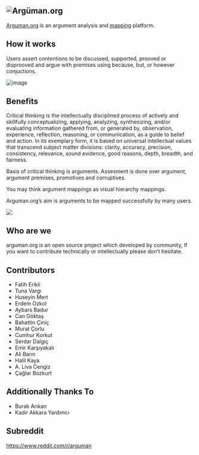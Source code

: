 ![Argüman.org](http://arguman.org/static/img/logo.png)
----
[Arguman.org](http://arguman.org) is an argument analysis and [mapping](https://en.wikipedia.org/wiki/Argument_map) platform.

## How it works

Users assert contentions to be discussed, supported, prooved or disprooved and argue with premises using because, but, or however conjuctions.

![image](https://cloud.githubusercontent.com/assets/182906/10586355/674acef0-76a4-11e5-9902-3dd7184cb0b3.png)

## Benefits

Critical thinking is the intellectually disciplined process of actively and skillfully conceptualizing, applying, analyzing, synthesizing, and/or evaluating information gathered from, or generated by, observation, experience, reflection, reasoning, or communication, as a guide to belief and action. In its exemplary form, it is based on universal intellectual values that transcend subject matter divisions: clarity, accuracy, precision, consistency, relevance, sound evidence, good reasons, depth, breadth, and fairness.

Basis of critical thinking is arguments. Assesment is done over  argument, argument premises, promotives and corruptives.

You may think argument mappings as visual hierarchy mappings.

Arguman.org’s aim is arguments to be mapped successfully by many users.

![](https://upload.wikimedia.org/wikipedia/commons/thumb/9/99/Whatley.png/800px-Whatley.png)


## Who are we

arguman.org is an open source project which developed by community, If you want to contribute technically or intellectually please don’t hesitate.

## Contributors

- Fatih Erikli
- Tuna Vargı
- Huseyin Mert
- Erdem Ozkol
- Aybars Badur
- Can Göktaş
- Bahattin Çiniç
- Murat Çorlu
- Cumhur Korkut
- Serdar Dalgıç
- Emir Karşıyakalı
- Ali Barın
- Halil Kaya
- A. Liva Cengiz
- Çağlar Bozkurt


## Additionally Thanks To

- Burak Arıkan
- Kadir Akkara Yardımcı

## Subreddit
<https://www.reddit.com/r/arguman>
